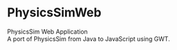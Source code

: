 # PhysicsSimWeb
PhysicsSim Web Application  
A port of PhysicsSim from Java to JavaScript using GWT.
